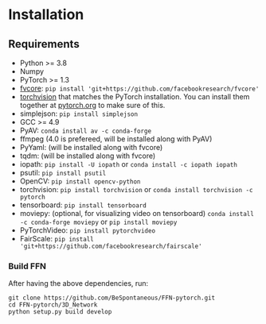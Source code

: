 # Installation

## Requirements
- Python >= 3.8
- Numpy
- PyTorch >= 1.3
- [fvcore](https://github.com/facebookresearch/fvcore/): `pip install 'git+https://github.com/facebookresearch/fvcore'`
- [torchvision](https://github.com/pytorch/vision/) that matches the PyTorch installation.
  You can install them together at [pytorch.org](https://pytorch.org) to make sure of this.
- simplejson: `pip install simplejson`
- GCC >= 4.9
- PyAV: `conda install av -c conda-forge`
- ffmpeg (4.0 is prefereed, will be installed along with PyAV)
- PyYaml: (will be installed along with fvcore)
- tqdm: (will be installed along with fvcore)
- iopath: `pip install -U iopath` or `conda install -c iopath iopath`
- psutil: `pip install psutil`
- OpenCV: `pip install opencv-python`
- torchvision: `pip install torchvision` or `conda install torchvision -c pytorch`
- tensorboard: `pip install tensorboard`
- moviepy: (optional, for visualizing video on tensorboard) `conda install -c conda-forge moviepy` or `pip install moviepy`
- PyTorchVideo: `pip install pytorchvideo`
- FairScale: `pip install 'git+https://github.com/facebookresearch/fairscale'`

### Build FFN

After having the above dependencies, run:
```
git clone https://github.com/BeSpontaneous/FFN-pytorch.git
cd FFN-pytorch/3D_Network
python setup.py build develop
```